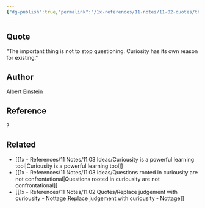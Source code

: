 ```yaml
---
{"dg-publish":true,"permalink":"/1x-references/11-notes/11-02-quotes/the-important-thing-is-not-to-stop-questioning-curiosity-has-its-own-reason-for-existing-albert-einstein/","title":"The important thing is not to stop questioning. Curiosity has its own reason for existing - Albert Einstein","created":"2023-09-25T21:18:28.000+03:00","updated":"2024-02-14T20:18:37.810+03:00"}
---
```



## Quote
"The important thing is not to stop questioning. Curiosity has its own reason for existing."


## Author
Albert Einstein

## Reference
?

## Related
- [[1x - References/11 Notes/11.03 Ideas/Curiousity is a powerful learning tool\|Curiousity is a powerful learning tool]]
- [[1x - References/11 Notes/11.03 Ideas/Questions rooted in curiousity are not confrontational\|Questions rooted in curiousity are not confrontational]]
- [[1x - References/11 Notes/11.02 Quotes/Replace judgement with curiousity - Nottage\|Replace judgement with curiousity - Nottage]]
